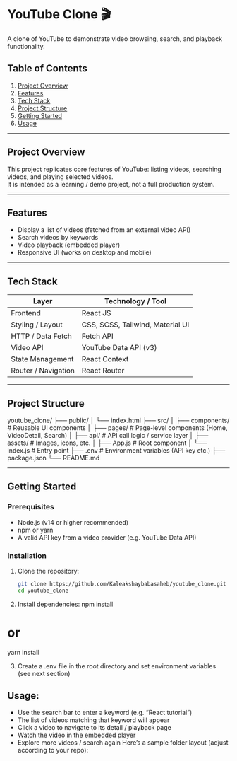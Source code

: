 # YouTube Clone 🎬

A clone of YouTube to demonstrate video browsing, search, and playback functionality.

## Table of Contents

1. [Project Overview](#project-overview)  
2. [Features](#features)  
3. [Tech Stack](#tech-stack)  
4. [Project Structure](#project-structure)  
5. [Getting Started](#getting-started)  
6. [Usage](#usage)  

---

## Project Overview

This project replicates core features of YouTube: listing videos, searching videos, and playing selected videos.  
It is intended as a learning / demo project, not a full production system.

---

## Features

- Display a list of videos (fetched from an external video API)  
- Search videos by keywords  
- Video playback (embedded player)  
- Responsive UI (works on desktop and mobile)  

---

## Tech Stack

| Layer        | Technology / Tool |
|----------------|--------------------|
| Frontend        | React JS |
| Styling / Layout | CSS, SCSS, Tailwind, Material UI |
| HTTP / Data Fetch | Fetch API |
| Video API        | YouTube Data API (v3) |
| State Management | React Context |
| Router / Navigation | React Router  |

---

## Project Structure
youtube_clone/
├── public/
│ └── index.html
├── src/
│ ├── components/ # Reusable UI components
│ ├── pages/ # Page-level components (Home, VideoDetail, Search)
│ ├── api/ # API call logic / service layer
│ ├── assets/ # Images, icons, etc.
│ ├── App.js # Root component
│ └── index.js # Entry point
├── .env # Environment variables (API key etc.)
├── package.json
└── README.md


---

## Getting Started

### Prerequisites

- Node.js (v14 or higher recommended)  
- npm or yarn  
- A valid API key from a video provider (e.g. YouTube Data API)  

### Installation

1. Clone the repository:

   ```bash
   git clone https://github.com/Kaleakshaybabasaheb/youtube_clone.git
   cd youtube_clone

2. Install dependencies:
npm install
# or
yarn install

3. Create a .env file in the root directory and set environment variables (see next section)

## Usage:
- Use the search bar to enter a keyword (e.g. “React tutorial”)
- The list of videos matching that keyword will appear
- Click a video to navigate to its detail / playback page
- Watch the video in the embedded player
- Explore more videos / search again
Here’s a sample folder layout (adjust according to your repo):

